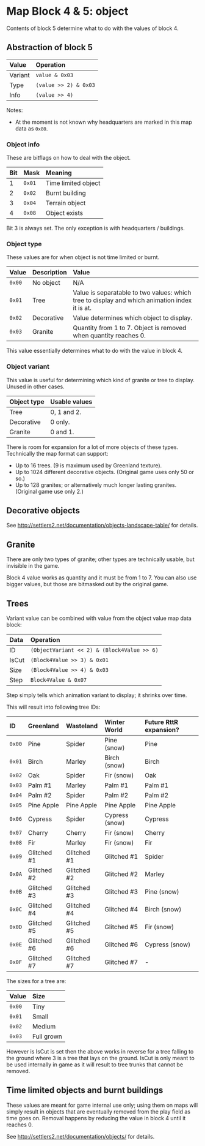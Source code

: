 # Map Block 4 & 5: object

Contents of block 5 determine what to do with the values of block 4.

## Abstraction of block 5

Value   | Operation
:-------|:---------
Variant | `value & 0x03`
Type    | `(value >> 2) & 0x03`
Info    | `(value >> 4)`

Notes:
- At the moment is not known why headquarters are marked in this map data as `0x80`.

### Object info

These are bitflags on how to deal with the object.

Bit | Mask | Meaning
:---|:-----|:-------
1   |`0x01`| Time limited object
2   |`0x02`| Burnt building
3   |`0x04`| Terrain object
4   |`0x08`| Object exists

Bit 3 is always set. The only exception is with headquarters / buildings.

### Object type

These values are for when object is not time limited or burnt.

Value | Description | Value
:-----|:------------|:--------
`0x00`| No object   | N/A
`0x01`| Tree        | Value is separatable to two values: which tree to display and which animation index it is at.
`0x02`| Decorative  | Value determines which object to display.
`0x03`| Granite     | Quantity from 1 to 7. Object is removed when quantity reaches 0.

This value essentially determines what to do with the value in block 4.

### Object variant

This value is useful for determining which kind of granite or tree to display. Unused in other cases.

Object type | Usable values
:-----------|:-------------
Tree        | 0, 1 and 2.
Decorative  | 0 only.
Granite     | 0 and 1.

There is room for expansion for a lot of more objects of these types. Technically the map format can support:
- Up to 16 trees. (9 is maximum used by Greenland texture).
- Up to 1024 different decorative objects. (Original game uses only 50 or so.)
- Up to 128 granites; or alternatively much longer lasting granites. (Original game use only 2.)

## Decorative objects

See http://settlers2.net/documentation/objects-landscape-table/ for details.

## Granite

There are only two types of granite; other types are technically usable, but invisible in the game.

Block 4 value works as quantity and it must be from 1 to 7. You can also use bigger values, but those are bitmasked out by the original game.

## Trees

Variant value can be combined with value from the object value map data block:

Data  | Operation
:-----|:---------
ID    | `(ObjectVariant << 2) & (Block4Value >> 6)`
IsCut | `(Block4Value >> 3) & 0x01`
Size  | `(Block4Value >> 4) & 0x03`
Step  | `Block4Value & 0x07`

Step simply tells which animation variant to display; it shrinks over time.

This will result into following tree IDs:

ID    | Greenland  | Wasteland  | Winter World   | Future RttR expansion?
:-----|:-----------|:-----------|:---------------|:----------------------
`0x00`| Pine       | Spider     | Pine (snow)    | Pine
`0x01`| Birch      | Marley     | Birch (snow)   | Birch
`0x02`| Oak        | Spider     | Fir (snow)     | Oak
`0x03`| Palm #1    | Marley     | Palm #1        | Palm #1
`0x04`| Palm #2    | Spider     | Palm #2        | Palm #2
`0x05`| Pine Apple | Pine Apple | Pine Apple     | Pine Apple
`0x06`| Cypress    | Spider     | Cypress (snow) | Cypress
`0x07`| Cherry     | Cherry     | Fir (snow)     | Cherry
`0x08`| Fir        | Marley     | Fir (snow)     | Fir
`0x09`| Glitched #1| Glitched #1| Glitched #1    | Spider
`0x0A`| Glitched #2| Glitched #2| Glitched #2    | Marley
`0x0B`| Glitched #3| Glitched #3| Glitched #3    | Pine (snow)
`0x0C`| Glitched #4| Glitched #4| Glitched #4    | Birch (snow)
`0x0D`| Glitched #5| Glitched #5| Glitched #5    | Fir (snow)
`0x0E`| Glitched #6| Glitched #6| Glitched #6    | Cypress (snow)
`0x0F`| Glitched #7| Glitched #7| Glitched #7    | -

The sizes for a tree are:

Value | Size
:-----|:-------
`0x00`| Tiny
`0x01`| Small
`0x02`| Medium
`0x03`| Full grown

However is IsCut is set then the above works in reverse for a tree falling to the ground where 3 is a tree that lays on the ground. IsCut is only meant to be used internally in game as it will result to tree trunks that cannot be removed.

## Time limited objects and burnt buildings

These values are meant for game internal use only; using them on maps will simply result in objects that are eventually removed from the play field as time goes on. Removal happens by reducing the value in block 4 until it reaches 0.

See http://settlers2.net/documentation/objects/ for details.
